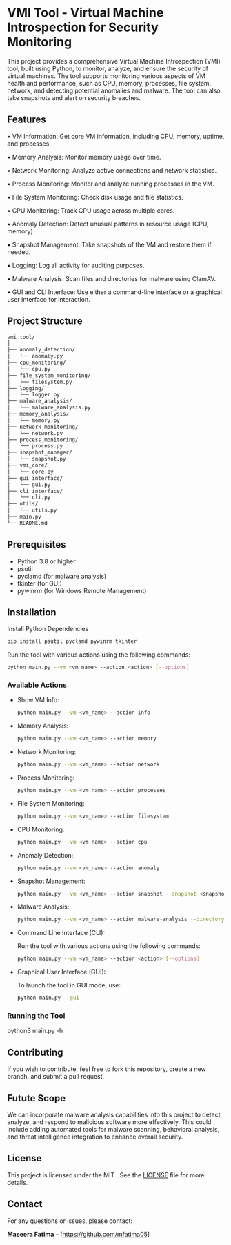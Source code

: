 <h1>VMI Tool - Virtual Machine Introspection for Security Monitoring</h1>
This project provides a comprehensive Virtual Machine Introspection (VMI) tool, built using Python, to monitor, analyze, and ensure the security of virtual machines. The tool supports monitoring various aspects of VM health and performance, such as CPU, memory, processes, file system, network, and detecting potential anomalies and malware. The tool can also take snapshots and alert on security breaches.

<h2>Features</h2>

•	VM Information: Get core VM information, including CPU, memory, uptime, and processes.<br>

•	Memory Analysis: Monitor memory usage over time.<br>

•	Network Monitoring: Analyze active connections and network statistics.<br>

•	Process Monitoring: Monitor and analyze running processes in the VM.<br>

•	File System Monitoring: Check disk usage and file statistics.<br>

•	CPU Monitoring: Track CPU usage across multiple cores.<br>

•	Anomaly Detection: Detect unusual patterns in resource usage (CPU, memory).<br>

•	Snapshot Management: Take snapshots of the VM and restore them if needed.<br>

•	Logging: Log all activity for auditing purposes.<br>

•	Malware Analysis: Scan files and directories for malware using ClamAV.<br>

•	GUI and CLI Interface: Use either a command-line interface or a graphical user interface for interaction.<br>


<h2>Project Structure</h2>

```bash
vmi_tool/
│
├── anomaly_detection/
│   └── anomaly.py
├── cpu_monitoring/
│   └── cpu.py
├── file_system_monitoring/
│   └── filesystem.py
├── logging/
│   └── logger.py
├── malware_analysis/
│   └── malware_analysis.py
├── memory_analysis/
│   └── memory.py
├── network_monitoring/
│   └── network.py
├── process_monitoring/
│   └── process.py
├── snapshot_manager/
│   └── snapshot.py
├── vmi_core/
│   └── core.py
├── gui_interface/
│   └── gui.py
├── cli_interface/
│   └── cli.py
├── utils/
│   └── utils.py
├── main.py
└── README.md
```

<h2>Prerequisites</h2>

- Python 3.8 or higher 
-	psutil
-	pyclamd (for malware analysis)
-	tkinter (for GUI)
-	pywinrm (for Windows Remote Management)

<h2>Installation</h2>

Install Python Dependencies
```bash
pip install psutil pyclamd pywinrm tkinter
```
Run the tool with various actions using the following commands:
```bash
python main.py --vm <vm_name> --action <action> [--options]
```
 <h3>Available Actions</h3>
 
- Show VM Info:
  ```bash
  python main.py --vm <vm_name> --action info
  ```
- Memory Analysis:
  ```bash
  python main.py --vm <vm_name> --action memory
  ```
- Network Monitoring:
  ```bash
  python main.py --vm <vm_name> --action network
  ```
- Process Monitoring:
  ```bash
  python main.py --vm <vm_name> --action processes
  ```
- File System Monitoring:
  ```bash
  python main.py --vm <vm_name> --action filesystem
  ```
- CPU Monitoring:
  ```bash
  python main.py --vm <vm_name> --action cpu
  ```
- Anomaly Detection:
  ```bash
  python main.py --vm <vm_name> --action anomaly
  ```
- Snapshot Management:
  ```bash
  python main.py --vm <vm_name> --action snapshot --snapshot <snapshot_name> --operation [create|restore|delete]
  ```
- Malware Analysis:
  ```bash
  python main.py --vm <vm_name> --action malware-analysis --directory <directory_path>
  ```
- Command Line Interface (CLI):
  
  Run the tool with various actions using the following commands: 
  ```bash
  python main.py --vm <vm_name> --action <action> [--options]
  ```
- Graphical User Interface (GUI):
  
  To launch the tool in GUI mode, use:
  ```bash
  python main.py --gui
  ```

<h3>Running the Tool</h3>
python3 main.py -h

<h2>Contributing</h2>

If you wish to contribute, feel free to fork this repository, create a new branch, and submit a pull request.

<h2>Futute Scope</h2>
We can incorporate malware analysis capabilities into this project to detect, analyze, and respond to malicious software more effectively. This could include adding automated tools for malware scanning, behavioral analysis, and threat intelligence integration to enhance overall security.

<h2>License</h2>

This project is licensed under the MIT . See the <a href="https://github.com/mfatima05/Virtual-Machine-Inspection-VMI-Tool/blob/main/LICENSE">LICENSE</a> file for more details.

<h2>Contact</h2>
For any questions or issues, please contact:

**Maseera Fatima** - \[https://github.com/mfatima05]

